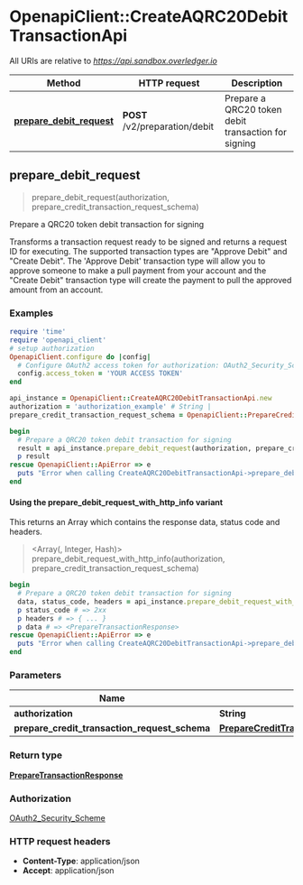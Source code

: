 # OpenapiClient::CreateAQRC20DebitTransactionApi

All URIs are relative to *https://api.sandbox.overledger.io*

| Method | HTTP request | Description |
| ------ | ------------ | ----------- |
| [**prepare_debit_request**](CreateAQRC20DebitTransactionApi.md#prepare_debit_request) | **POST** /v2/preparation/debit | Prepare a QRC20 token debit transaction for signing |


## prepare_debit_request

> <PrepareTransactionResponse> prepare_debit_request(authorization, prepare_credit_transaction_request_schema)

Prepare a QRC20 token debit transaction for signing

Transforms a transaction request ready to be signed and returns a request ID for executing. The supported transaction types are \"Approve Debit\" and \"Create Debit\". The 'Approve Debit' transaction type will allow you to approve someone to make a pull payment from your account and the \"Create Debit\" transaction type will create the payment to pull the approved amount from an account.

### Examples

```ruby
require 'time'
require 'openapi_client'
# setup authorization
OpenapiClient.configure do |config|
  # Configure OAuth2 access token for authorization: OAuth2_Security_Scheme
  config.access_token = 'YOUR ACCESS TOKEN'
end

api_instance = OpenapiClient::CreateAQRC20DebitTransactionApi.new
authorization = 'authorization_example' # String | 
prepare_credit_transaction_request_schema = OpenapiClient::PrepareCreditTransactionRequestSchema.new # PrepareCreditTransactionRequestSchema | 

begin
  # Prepare a QRC20 token debit transaction for signing
  result = api_instance.prepare_debit_request(authorization, prepare_credit_transaction_request_schema)
  p result
rescue OpenapiClient::ApiError => e
  puts "Error when calling CreateAQRC20DebitTransactionApi->prepare_debit_request: #{e}"
end
```

#### Using the prepare_debit_request_with_http_info variant

This returns an Array which contains the response data, status code and headers.

> <Array(<PrepareTransactionResponse>, Integer, Hash)> prepare_debit_request_with_http_info(authorization, prepare_credit_transaction_request_schema)

```ruby
begin
  # Prepare a QRC20 token debit transaction for signing
  data, status_code, headers = api_instance.prepare_debit_request_with_http_info(authorization, prepare_credit_transaction_request_schema)
  p status_code # => 2xx
  p headers # => { ... }
  p data # => <PrepareTransactionResponse>
rescue OpenapiClient::ApiError => e
  puts "Error when calling CreateAQRC20DebitTransactionApi->prepare_debit_request_with_http_info: #{e}"
end
```

### Parameters

| Name | Type | Description | Notes |
| ---- | ---- | ----------- | ----- |
| **authorization** | **String** |  |  |
| **prepare_credit_transaction_request_schema** | [**PrepareCreditTransactionRequestSchema**](PrepareCreditTransactionRequestSchema.md) |  |  |

### Return type

[**PrepareTransactionResponse**](PrepareTransactionResponse.md)

### Authorization

[OAuth2_Security_Scheme](../README.md#OAuth2_Security_Scheme)

### HTTP request headers

- **Content-Type**: application/json
- **Accept**: application/json

